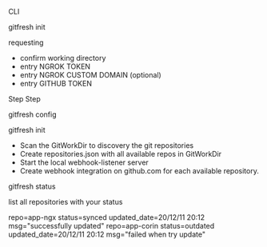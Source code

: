 CLI 

gitfresh init

requesting

- confirm working directory
- entry NGROK TOKEN
- entry NGROK CUSTOM DOMAIN (optional)
- entry GITHUB TOKEN


Step Step

gitfresh config

gitfresh init  

- Scan the GitWorkDir to discovery the git repositories
- Create repositories.json with all available repos in GitWorkDir
- Start the local webhook-listener server
- Create webhook integration on github.com for each available repository.

gitfresh status

list all repositories with your status

repo=app-ngx status=synced updated_date=20/12/11 20:12 msg="successfully updated"
repo=app-corin status=outdated updated_date=20/12/11 20:12 msg="failed when try update"